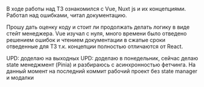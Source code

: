 В ходе работы над ТЗ ознакомился с Vue, Nuxt js и их концепциями. Работал над ошибками, читал документацию.


Прошу дать оценку коду и стоит ли продолжать делать логику в виде стейт менеджера. Vue изучал с нуля, много времени было отведено решением ошибок и чтением документации в сжатые сроки отведенные для ТЗ т.к. концепции полностью отличаются от React.

UPD: доделаю на выходных
UPD: доделаю в понедельник, сейчас делаю state менеджмент (Pinia) и разбираюсь с асинхронностью фетчинга. На данный момент на последний коммит рабочий проект без state manager и модалки
